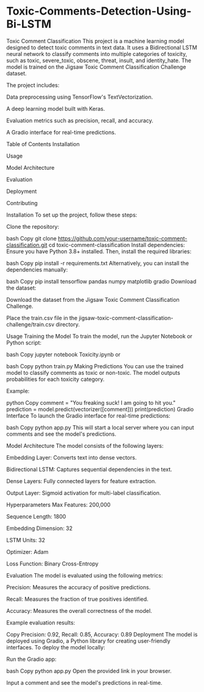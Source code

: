 # Toxic-Comments-Detection-Using-Bi-LSTM
Toxic Comment Classification This project is a machine learning model designed to detect toxic comments in text data. It uses a Bidirectional LSTM neural network to classify comments into multiple categories of toxicity, such as toxic, severe_toxic, obscene, threat, insult, and identity_hate. The model is trained on the Jigsaw Toxic Comment Classification Challenge dataset.

The project includes:

Data preprocessing using TensorFlow's TextVectorization.

A deep learning model built with Keras.

Evaluation metrics such as precision, recall, and accuracy.

A Gradio interface for real-time predictions.

Table of Contents Installation

Usage

Model Architecture

Evaluation

Deployment

Contributing

Installation To set up the project, follow these steps:

Clone the repository:

bash Copy git clone https://github.com/your-username/toxic-comment-classification.git cd toxic-comment-classification Install dependencies: Ensure you have Python 3.8+ installed. Then, install the required libraries:

bash Copy pip install -r requirements.txt Alternatively, you can install the dependencies manually:

bash Copy pip install tensorflow pandas numpy matplotlib gradio Download the dataset:

Download the dataset from the Jigsaw Toxic Comment Classification Challenge.

Place the train.csv file in the jigsaw-toxic-comment-classification-challenge/train.csv directory.

Usage Training the Model To train the model, run the Jupyter Notebook or Python script:

bash Copy jupyter notebook Toxicity.ipynb or

bash Copy python train.py Making Predictions You can use the trained model to classify comments as toxic or non-toxic. The model outputs probabilities for each toxicity category.

Example:

python Copy comment = "You freaking suck! I am going to hit you." prediction = model.predict(vectorizer([comment])) print(prediction) Gradio Interface To launch the Gradio interface for real-time predictions:

bash Copy python app.py This will start a local server where you can input comments and see the model's predictions.

Model Architecture The model consists of the following layers:

Embedding Layer: Converts text into dense vectors.

Bidirectional LSTM: Captures sequential dependencies in the text.

Dense Layers: Fully connected layers for feature extraction.

Output Layer: Sigmoid activation for multi-label classification.

Hyperparameters Max Features: 200,000

Sequence Length: 1800

Embedding Dimension: 32

LSTM Units: 32

Optimizer: Adam

Loss Function: Binary Cross-Entropy

Evaluation The model is evaluated using the following metrics:

Precision: Measures the accuracy of positive predictions.

Recall: Measures the fraction of true positives identified.

Accuracy: Measures the overall correctness of the model.

Example evaluation results:

Copy Precision: 0.92, Recall: 0.85, Accuracy: 0.89 Deployment The model is deployed using Gradio, a Python library for creating user-friendly interfaces. To deploy the model locally:

Run the Gradio app:

bash Copy python app.py Open the provided link in your browser.

Input a comment and see the model's predictions in real-time.
